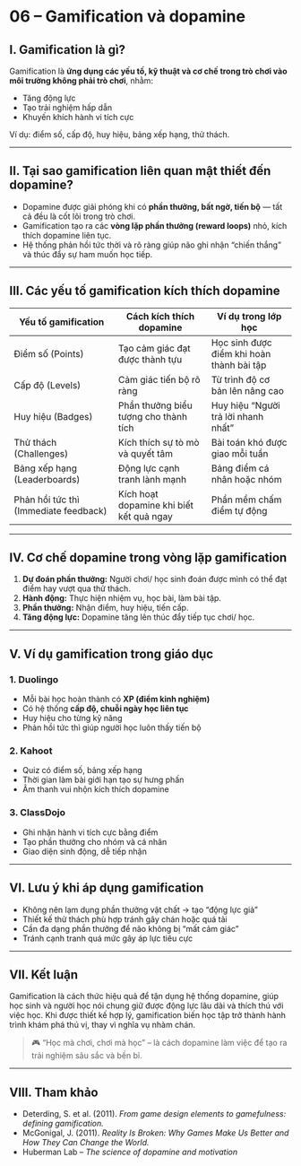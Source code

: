 # 06 – Gamification và dopamine

## I. Gamification là gì?

Gamification là **ứng dụng các yếu tố, kỹ thuật và cơ chế trong trò chơi vào môi trường không phải trò chơi**, nhằm:

- Tăng động lực
- Tạo trải nghiệm hấp dẫn
- Khuyến khích hành vi tích cực

Ví dụ: điểm số, cấp độ, huy hiệu, bảng xếp hạng, thử thách.

---

## II. Tại sao gamification liên quan mật thiết đến dopamine?

- Dopamine được giải phóng khi có **phần thưởng, bất ngờ, tiến bộ** — tất cả đều là cốt lõi trong trò chơi.
- Gamification tạo ra các **vòng lặp phần thưởng (reward loops)** nhỏ, kích thích dopamine liên tục.
- Hệ thống phản hồi tức thời và rõ ràng giúp não ghi nhận “chiến thắng” và thúc đẩy sự ham muốn học tiếp.

---

## III. Các yếu tố gamification kích thích dopamine

| Yếu tố gamification | Cách kích thích dopamine | Ví dụ trong lớp học |
|---------------------|--------------------------|---------------------|
| Điểm số (Points) | Tạo cảm giác đạt được thành tựu | Học sinh được điểm khi hoàn thành bài tập |
| Cấp độ (Levels) | Cảm giác tiến bộ rõ ràng | Từ trình độ cơ bản lên nâng cao |
| Huy hiệu (Badges) | Phần thưởng biểu tượng cho thành tích | Huy hiệu “Người trả lời nhanh nhất” |
| Thử thách (Challenges) | Kích thích sự tò mò và quyết tâm | Bài toán khó được giao mỗi tuần |
| Bảng xếp hạng (Leaderboards) | Động lực cạnh tranh lành mạnh | Bảng điểm cá nhân hoặc nhóm |
| Phản hồi tức thì (Immediate feedback) | Kích hoạt dopamine khi biết kết quả ngay | Phần mềm chấm điểm tự động |

---

## IV. Cơ chế dopamine trong vòng lặp gamification

1. **Dự đoán phần thưởng:** Người chơi/ học sinh đoán được mình có thể đạt điểm hay vượt qua thử thách.
2. **Hành động:** Thực hiện nhiệm vụ, học bài, làm bài tập.
3. **Phần thưởng:** Nhận điểm, huy hiệu, tiến cấp.
4. **Tăng động lực:** Dopamine tăng lên thúc đẩy tiếp tục chơi/ học.

---

## V. Ví dụ gamification trong giáo dục

### 1. Duolingo

- Mỗi bài học hoàn thành có **XP (điểm kinh nghiệm)**
- Có hệ thống **cấp độ, chuỗi ngày học liên tục**
- Huy hiệu cho từng kỹ năng
- Phản hồi tức thì giúp người học luôn thấy tiến bộ

### 2. Kahoot

- Quiz có điểm số, bảng xếp hạng
- Thời gian làm bài giới hạn tạo sự hưng phấn
- Âm thanh vui nhộn kích thích dopamine

### 3. ClassDojo

- Ghi nhận hành vi tích cực bằng điểm
- Tạo phần thưởng cho nhóm và cá nhân
- Giao diện sinh động, dễ tiếp nhận

---

## VI. Lưu ý khi áp dụng gamification

- Không nên lạm dụng phần thưởng vật chất → tạo “động lực giả”
- Thiết kế thử thách phù hợp tránh gây chán hoặc quá tải
- Cần đa dạng phần thưởng để não không bị “mất cảm giác”
- Tránh cạnh tranh quá mức gây áp lực tiêu cực

---

## VII. Kết luận

Gamification là cách thức hiệu quả để tận dụng hệ thống dopamine, giúp học sinh và người học nói chung giữ được động lực lâu dài và thích thú với việc học. Khi được thiết kế hợp lý, gamification biến học tập trở thành hành trình khám phá thú vị, thay vì nghĩa vụ nhàm chán.

> 🎮 “Học mà chơi, chơi mà học” – là cách dopamine làm việc để tạo ra trải nghiệm sâu sắc và bền bỉ.

---

## VIII. Tham khảo

- Deterding, S. et al. (2011). *From game design elements to gamefulness: defining gamification.*
- McGonigal, J. (2011). *Reality Is Broken: Why Games Make Us Better and How They Can Change the World.*
- Huberman Lab – *The science of dopamine and motivation*
